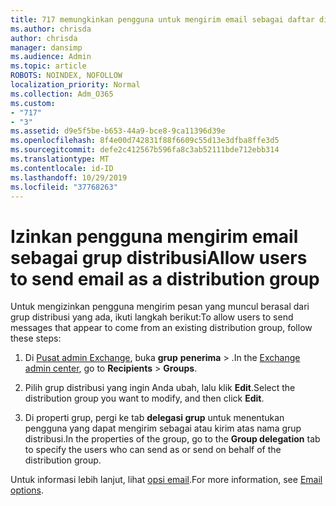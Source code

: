 ```yaml
---
title: 717 memungkinkan pengguna untuk mengirim email sebagai daftar distribusi
ms.author: chrisda
author: chrisda
manager: dansimp
ms.audience: Admin
ms.topic: article
ROBOTS: NOINDEX, NOFOLLOW
localization_priority: Normal
ms.collection: Adm_O365
ms.custom:
- "717"
- "3"
ms.assetid: d9e5f5be-b653-44a9-bce8-9ca11396d39e
ms.openlocfilehash: 8f4e00d742831f88f6609c55d13e3dfba8ffe3d5
ms.sourcegitcommit: defe2c412567b596fa8c3ab52111bde712ebb314
ms.translationtype: MT
ms.contentlocale: id-ID
ms.lasthandoff: 10/29/2019
ms.locfileid: "37768263"
---
```

# <a name="allow-users-to-send-email-as-a-distribution-group"></a><span data-ttu-id="f90c6-102">Izinkan pengguna mengirim email sebagai grup distribusi</span><span class="sxs-lookup"><span data-stu-id="f90c6-102">Allow users to send email as a distribution group</span></span>

<span data-ttu-id="f90c6-103">Untuk mengizinkan pengguna mengirim pesan yang muncul berasal dari grup distribusi yang ada, ikuti langkah berikut:</span><span class="sxs-lookup"><span data-stu-id="f90c6-103">To allow users to send messages that appear to come from an existing distribution group, follow these steps:</span></span>

1. <span data-ttu-id="f90c6-104">Di [Pusat admin Exchange](https://outlook.office365.com/ecp/), buka **grup** **penerima** \> .</span><span class="sxs-lookup"><span data-stu-id="f90c6-104">In the [Exchange admin center](https://outlook.office365.com/ecp/), go to **Recipients** \> **Groups**.</span></span>

2. <span data-ttu-id="f90c6-105">Pilih grup distribusi yang ingin Anda ubah, lalu klik **Edit**.</span><span class="sxs-lookup"><span data-stu-id="f90c6-105">Select the distribution group you want to modify, and then click **Edit**.</span></span>

3. <span data-ttu-id="f90c6-106">Di properti grup, pergi ke tab **delegasi grup** untuk menentukan pengguna yang dapat mengirim sebagai atau kirim atas nama grup distribusi.</span><span class="sxs-lookup"><span data-stu-id="f90c6-106">In the properties of the group, go to the **Group delegation** tab to specify the users who can send as or send on behalf of the distribution group.</span></span>

<span data-ttu-id="f90c6-107">Untuk informasi lebih lanjut, lihat [opsi email](https://technet.microsoft.com/library/bb124513.aspx#groupdelegation).</span><span class="sxs-lookup"><span data-stu-id="f90c6-107">For more information, see [Email options](https://technet.microsoft.com/library/bb124513.aspx#groupdelegation).</span></span>
